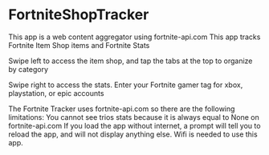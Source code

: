 # FortniteShopTracker
 This app is a web content aggregator using fortnite-api.com
 This app tracks Fortnite Item Shop items and Fortnite Stats

Swipe left to access the item shop, and tap the tabs at the top to organize by category

Swipe right to access the stats. Enter your Fortnite gamer tag for xbox, playstation, or epic accounts

The Fortnite Tracker uses fortnite-api.com so there are the following limitations:
You cannot see trios stats because it is always equal to None on fortnite-api.com
If you load the app without internet, a prompt will tell you to reload the app, and will not display anything else.
Wifi is needed to use this app.

